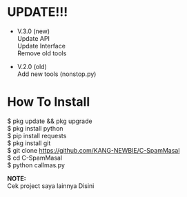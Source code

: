 # UPDATE!!!
- V.3.0 (new)<br>
Update API<br>
Update Interface<br>
Remove old tools<br>

- V.2.0 (old)<br>
Add new tools (nonstop.py)<br>

# How To Install
$ pkg update && pkg upgrade<br>
$ pkg install python<br>
$ pip install requests<br>
$ pkg install git<br>
$ git clone https://github.com/KANG-NEWBIE/C-SpamMasal<br>
$ cd C-SpamMasal<br>
$ python callmas.py<br>

<b>NOTE:</b><br>
Cek project saya lainnya <a herf="https://github.com/KANG-NEWBIE?tab=repositories">Disini</a>
